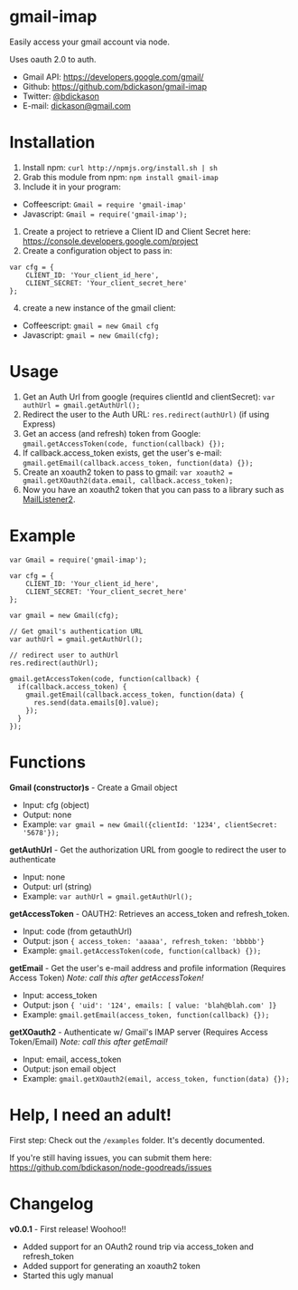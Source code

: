gmail-imap
==========

Easily access your gmail account via node.

Uses oauth 2.0 to auth.

* Gmail API: https://developers.google.com/gmail/
* Github: https://github.com/bdickason/gmail-imap
* Twitter: [@bdickason](http://twitter.com/bdickason)
* E-mail: dickason@gmail.com

# Installation

1. Install npm: `curl http://npmjs.org/install.sh | sh`
1. Grab this module from npm: `npm install gmail-imap`
1. Include it in your program:
 * Coffeescript: `Gmail = require 'gmail-imap'`
 * Javascript: `Gmail = require('gmail-imap');`
1. Create a project to retrieve a Client ID and Client Secret here: https://console.developers.google.com/project
1. Create a configuration object to pass in:
````
var cfg = {
    CLIENT_ID: 'Your_client_id_here',
    CLIENT_SECRET: 'Your_client_secret_here'
};
````
4. create a new instance of the gmail client:
 * Coffeescript: `gmail = new Gmail cfg`
 * Javascript: `gmail = new Gmail(cfg);`


# Usage

1. Get an Auth Url from google (requires clientId and clientSecret): `var authUrl = gmail.getAuthUrl();`
1. Redirect the user to the Auth URL: `res.redirect(authUrl)` (if using Express)
1. Get an access (and refresh) token from Google: `gmail.getAccessToken(code, function(callback) {});`
1. If callback.access_token exists, get the user's e-mail: `gmail.getEmail(callback.access_token, function(data) {});`
1. Create an xoauth2 token to pass to gmail: `var xoauth2 = gmail.getXOauth2(data.email, callback.access_token);`
1. Now you have an xoauth2 token that you can pass to a library such as [MailListener2](https://github.com/chirag04/mail-listener2).

# Example

````
var Gmail = require('gmail-imap');

var cfg = {
    CLIENT_ID: 'Your_client_id_here',
    CLIENT_SECRET: 'Your_client_secret_here'
};

var gmail = new Gmail(cfg);

// Get gmail's authentication URL
var authUrl = gmail.getAuthUrl();

// redirect user to authUrl
res.redirect(authUrl);

gmail.getAccessToken(code, function(callback) {
  if(callback.access_token) {
    gmail.getEmail(callback.access_token, function(data) {
      res.send(data.emails[0].value);
    });
  }
});
````

# Functions

**Gmail (constructor)s** - Create a Gmail object
* Input: cfg (object)
* Output: none
* Example: `var gmail = new Gmail({clientId: '1234', clientSecret: '5678'});`
  
**getAuthUrl** - Get the authorization URL from google to redirect the user to authenticate
* Input: none
* Output: url (string)
* Example: `var authUrl = gmail.getAuthUrl();`

**getAccessToken** - OAUTH2: Retrieves an access_token and refresh_token.
* Input: code (from getauthUrl)
* Output: json `{ access_token: 'aaaaa', refresh_token: 'bbbbb'}`
* Example: `gmail.getAccessToken(code, function(callback) {});`

**getEmail** - Get the user's e-mail address and profile information (Requires Access Token)
_Note: call this after getAccessToken!_
* Input: access_token
* Output: json `{ 'uid': '124', emails: [ value: 'blah@blah.com' ]}`
* Example: `gmail.getEmail(access_token, function(callback) {});`

**getXOauth2** - Authenticate w/ Gmail's IMAP server (Requires Access Token/Email)
_Note: call this after getEmail!_
* Input: email, access_token
* Output: json email object
* Example: `gmail.getXOauth2(email, access_token, function(data) {});`


# Help, I need an adult!

First step: Check out the `/examples` folder. It's decently documented.

If you're still having issues, you can submit them here: https://github.com/bdickason/node-goodreads/issues


# Changelog

**v0.0.1** - First release! Woohoo!!
* Added support for an OAuth2 round trip via access_token and refresh_token
* Added support for generating an xoauth2 token
* Started this ugly manual